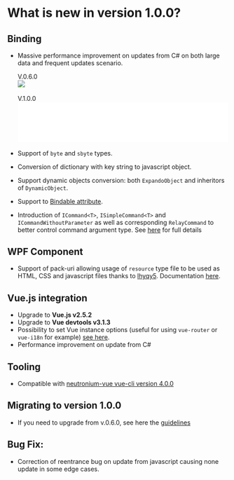 # What is new in version 1.0.0?

## Binding
* Massive performance improvement on updates from C# on both large data and frequent updates scenario.

    V.0.6.0<br>
    <img src="../images/performance/perf0.6.gif"><br>

    V.1.0.0<br>
    <img src="../images/performance/perf1.0.gif"><br>

* Support of `byte` and `sbyte` types.
* Conversion of dictionary with key string to javascript object.
* Support dynamic objects conversion: both `ExpandoObject` and inheritors of `DynamicObject`.
* Support to [Bindable attribute](../binding/binding.html#binding-support).
* Introduction of `ICommand<T>`, `ISimpleCommand<T>` and `ICommandWithoutParameter` as well as corresponding `RelayCommand` to better control command argument type. See [here](../binding/mvvm-components.html) for full details

## WPF Component
* Support of pack-uri allowing usage of `resource` type file to be used as HTML, CSS and javascript files thanks to [lhyqy5](https://github.com/lhyqy5). Documentation [here](../articles/reference.html).

## Vue.js integration
* Upgrade to **Vue.js v2.5.2**
* Upgrade to **Vue devtools v3.1.3**
* Possibility to set Vue instance options (useful for using `vue-router` or `vue-i18n` for example) [see here](../tools/vue-cli-plugin.html).
* Performance improvement on update from C#

## Tooling
* Compatible with [neutronium-vue vue-cli version 4.0.0](https://github.com/NeutroniumCore/neutronium-vue)

## Migrating to version 1.0.0
* If you need to upgrade from v.0.6.0, see here the [guidelines](./migrate1.0.html)

## Bug Fix:
* Correction of reentrance bug on update from javascript causing none update in some edge cases.